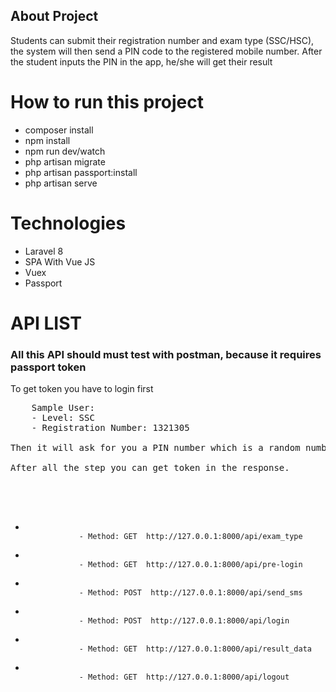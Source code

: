## About Project

Students can submit their registration number and exam type (SSC/HSC), the system will then send a PIN code to the
registered mobile number. After the student inputs the PIN in the app, he/she will get their result

<h1>How to run this project</h1>
<ul>
    <li>composer install</li>
    <li>npm install</li>
    <li>npm run dev/watch</li>
    <li>php artisan migrate</li>
    <li>php artisan passport:install</li>
    <li>php artisan serve</li>
</ul>

<h1>Technologies</h1>
<ul>
    <li>Laravel 8</li>
    <li>SPA With Vue JS</li>
    <li>Vuex</li>
    <li>Passport</li>

</ul>

<h1>API LIST</h1>
<h3>All this API should must test with postman, because it requires passport token</h3>
<important>To get token you have to login first</important>

<pre>
    Sample User:
    - Level: SSC
    - Registration Number: 1321305
<note>
Then it will ask for you a PIN number which is a random number.System will auto fill it up for you.<br>
After all the step you can get token in the response. <br>
</note>

    
</pre>

<ul>
    <li>
        <code>
            - Method: GET  http://127.0.0.1:8000/api/exam_type
        </code>
    </li>
    <li>
        <code>
            - Method: GET  http://127.0.0.1:8000/api/pre-login
        </code>
    </li>
    <li>
        <code>
            - Method: POST  http://127.0.0.1:8000/api/send_sms
        </code>
    </li>
    <li>
        <code>
            - Method: POST  http://127.0.0.1:8000/api/login
        </code>
    </li>
    <li>
        <code>
            - Method: GET  http://127.0.0.1:8000/api/result_data
        </code>
    </li>
    <li>
        <code>
            - Method: GET  http://127.0.0.1:8000/api/logout
        </code>
    </li>
</ul>
